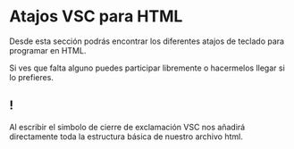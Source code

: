 # Atajos VSC para HTML

<p>Desde esta sección podrás encontrar los diferentes atajos de teclado para programar en HTML.</p>
<p>Si ves que falta alguno puedes participar libremente o hacermelos llegar si lo prefieres.</p>

## !
<p>Al escribir el simbolo de cierre de exclamación VSC nos añadirá directamente toda la estructura básica de nuestro archivo html.</p>

<!DOCTYPE html>
<html lang="es">
<head>
    <meta charset="UTF-8">
    <meta name="viewport" content="width=device-width, initial-scale=1.0">
    <title>Document</title>
</head>
<body>
    
</body>
</html>

